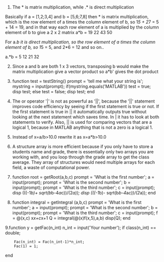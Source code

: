 1. The * is matrix multiplication, while .* is direct multiplication

Basically if a = [1,2;3,4] and b = [5,6;7,8]
then * is matrix multiplication, which is the row element of a times the column element of b, so 1*5 + 2*7 = 5 + 14 = 19, 
and in that way each row element of a is multiplied by the column element of b to give a 2 x 2 matrix 
a*b =    19    22
         43    50
         
For a.*b it is direct multiplication, so the row element of a times the column element of b, so 1*5 = 5, and 2*6 = 12 and so on..

a.*b =  5    12
        21    32



2. Since a and b are both 1 x 3 vectors, transposing b would make the matrix multiplication give a vector product
so a*b' gives the dot product

3. function test = testString()
  prompt = 'tell me what your string is';
  mystring = input(prompt); 
   if(mystring.equals('MATLAB'))
        test = true;
        disp test;
   else
        test = false;
        disp test;
end


4. The or operator '|' is not as powerful as '||', because the '||' statement improves code efficiency by seeing if the first statement is true or not.
If the first statement is true in || it automatically outputs true without looking at the next statement which saves time.
In | it has to look at both statements to verify. Also, || is used for comparing vectors that are a logical 1, because in MATLAB anything that is not 
a zero is a logical 1.

5. Instead of x=a/b>10.0 rewrite it as  x=a*b>10.0 

6. A structure array is more efficient because if you only have to store a students name and grade, there is essentially only two arrays you are working with,
and you loop through the grade array to get the class average. They array of structures would need multiple arrays for each field, a waste of computational power.

7. function root = getRoot(a,b,c)
prompt = 'What is the first number';
a = input(prompt);
prompt = 'What is the second number';
b = input(prompt);
prompt = 'What is the third number';
c = input(prompt);
disp (((-1*b)+ sqrt(b*b-4*a*c))/(2*a));
disp (((-1*b)- sqrt(b*b-4*a*c))/(2*a));
end

8. function integral = getIntegral (a,b,c)
prompt = 'What is the first number';
a = input(prompt);
prompt = 'What is the second number';
b = input(prompt);
prompt = 'What is the third number';
c = input(prompt);
 f = @(x,c) x*x+c*x+1
        Q = integral(@(x)f(x,5),a,b)
    disp(Q);
    end
    
9.function y = getFac(n_int)
    n_int = input('Your number');
    if class(n_int) == double;
        
        Fac(n_int) = Fac(n_int-1)*n_int;
        Fac(1) = 1;
end 
